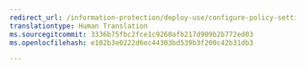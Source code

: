 ```yaml
---
redirect_url: /information-protection/deploy-use/configure-policy-settings
translationtype: Human Translation
ms.sourcegitcommit: 3336b75fbc2fce1c9260afb217d909b2b772ed03
ms.openlocfilehash: e102b3e0222d6ec44303bd539b3f200c42b31db3

---
```




<!--HONumber=Jan17_HO2-->


